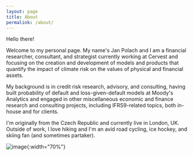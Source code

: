 ```yaml
---
layout: page
title: About
permalink: /about/
---
```


Hello there!

Welcome to my personal page. My name's Jan Polach and I am a financial researcher, consultant, and strategist currently working at Cervest and focusing on the creation and development of models and products that quantify the impact of climate risk on the values of physical and financial assets.

My background is in credit risk research, advisory, and consulting, having built probability of default and loss-given-default models at Moody's Analytics and engaged in other miscellaneous economic and finance research and consulting projects, including IFRS9-related topics, both in-house and for clients.

I'm originally from the Czech Republic and currently live in London, UK. Outside of work, I love hiking and I'm an avid road cycling, ice hockey, and skiing fan (and sometimes partaker).

![image](/assets/images/jan_foto.jpg){:width="70%"}
